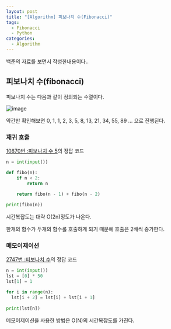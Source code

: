 ```yaml
---
layout: post
title: "[Algorithm] 피보나치 수(Fibonacci)"
tags: 
  - Fibonacci
  - Python
categories:
  - Algorithm
---
```


백준의 자료를 보면서 작성한내용이다..

## 피보나치 수(fibonacci)

피보나치 수는 다음과 같이 정의되는 수열이다.

![image](https://user-images.githubusercontent.com/51642448/171019507-e4c288a6-7d7c-47d6-9893-81ce56a5a867.png)


약간만 확인해보면 0, 1, 1, 2, 3, 5, 8, 13, 21, 34, 55, 89 ... 으로 진행된다.

### 재귀 호출
[10870번 :피보나치 수 5]의 정답 코드

```python
n = int(input())

def fibo(n):
    if n < 2:
        return n
    
    return fibo(n - 1) + fibo(n - 2)

print(fibo(n))
```
시간복잡도는 대략 O(2n)정도가 나온다.

한개의 함수가 두개의 함수롤 호출하게 되기 때문에 호출은 2배씩 증가한다.

### 메모이제이션
[2747번 :피보나치 수]의 정답 코드

```python
n = int(input())
lst = [0] * 50
lst[1] = 1

for i in range(n):
  lst[i + 2] = lst[i] + lst[i + 1]
    
print(lst[n])
```
메모이제이션을 사용한 방법은  O(N)의 시간복잡도를 가진다. 



[10870번 :피보나치 수 5]: https://www.acmicpc.net/problem/10870
[2747번 :피보나치 수]: https://www.acmicpc.net/problem/2747